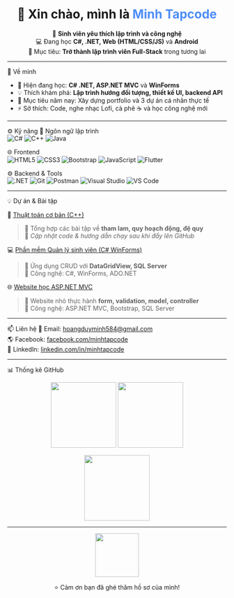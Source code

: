 <h1 align="center">👋 Xin chào, mình là <span style="color:#4F8EF7;">Minh Tapcode</span></h1>

<p align="center">
  🎯 <b>Sinh viên yêu thích lập trình và công nghệ</b><br/>
  💻 Đang học <b>C#, .NET, Web (HTML/CSS/JS)</b> và <b>Android</b><br/>
  🚀 Mục tiêu: <b>Trở thành lập trình viên Full-Stack</b> trong tương lai
</p>

---

🧠 Về mình
- 🌱 Hiện đang học: <b>C# .NET, ASP.NET MVC</b> và <b>WinForms</b>  
- 💡 Thích khám phá: <b>Lập trình hướng đối tượng, thiết kế UI, backend API</b>  
- 🎯 Mục tiêu năm nay: Xây dựng portfolio và 3 dự án cá nhân thực tế  
- ⚡ Sở thích: Code, nghe nhạc Lofi, cà phê ☕ và học công nghệ mới  

---

⚙️ Kỹ năng
🧩 Ngôn ngữ lập trình  
![C#](https://img.shields.io/badge/C%23-68217A?style=for-the-badge&logo=csharp&logoColor=white)
![C++](https://img.shields.io/badge/C++-00599C?style=for-the-badge&logo=cplusplus&logoColor=white)
![Java](https://img.shields.io/badge/Java-ED8B00?style=for-the-badge&logo=openjdk&logoColor=white)

🌐 Frontend  
![HTML5](https://img.shields.io/badge/HTML5-E34F26?style=for-the-badge&logo=html5&logoColor=white)
![CSS3](https://img.shields.io/badge/CSS3-1572B6?style=for-the-badge&logo=css3&logoColor=white)
![Bootstrap](https://img.shields.io/badge/Bootstrap-563D7C?style=for-the-badge&logo=bootstrap&logoColor=white)
![JavaScript](https://img.shields.io/badge/JavaScript-F7E017?style=for-the-badge&logo=javascript&logoColor=black)
![Flutter](https://img.shields.io/badge/Flutter-02569B?style=for-the-badge&logo=flutter&logoColor=white)


⚙️ Backend & Tools  
![.NET](https://img.shields.io/badge/.NET-512BD4?style=for-the-badge&logo=dotnet&logoColor=white)
![Git](https://img.shields.io/badge/Git-F1502F?style=for-the-badge&logo=git&logoColor=white)
![Postman](https://img.shields.io/badge/Postman-FF6C37?style=for-the-badge&logo=postman&logoColor=white)
![Visual Studio](https://img.shields.io/badge/Visual_Studio-5C2D91?style=for-the-badge&logo=visualstudio&logoColor=white)
![VS Code](https://img.shields.io/badge/VS_Code-0078D4?style=for-the-badge&logo=visualstudiocode&logoColor=white)

---
💡 Dự án & Bài tập

🧮 [Thuật toán cơ bản (C++)](#)
> 💬 Tổng hợp các bài tập về **tham lam, quy hoạch động, đệ quy**  
> 📂 *Cập nhật code & hướng dẫn chạy sau khi đẩy lên GitHub*

💻 [Phần mềm Quản lý sinh viên (C# WinForms)](#)
> 🧾 Ứng dụng CRUD với **DataGridView, SQL Server**  
> 🧱 Công nghệ: C#, WinForms, ADO.NET  

 🌐 [Website học ASP.NET MVC](#)
> 🌟 Website nhỏ thực hành **form, validation, model, controller**  
> 🔧 Công nghệ: ASP.NET MVC, Bootstrap, SQL Server  

---
📫 Liên hệ
📧 Email: [hoangduyminh584@gmail.com](mailto:hoangduyminh584@gmail.com)  
🌎 Facebook: [facebook.com/minhtapcode](https://www.facebook.com/duyminh0706)  
💼 LinkedIn: [linkedin.com/in/minhtapcode](https://linkedin.com/in/minhtapcode)  

---
📊 Thống kê GitHub

<p align="center">
  <img src="https://github-readme-stats.vercel.app/api?username=Minh-Tapcode&show_icons=true&theme=radical" height="150"/>
  <img src="https://github-readme-streak-stats.herokuapp.com/?user=Minh-Tapcode&theme=radical" height="150"/>
</p>

<p align="center">
  <img src="https://github-readme-stats.vercel.app/api/top-langs/?username=Minh-Tapcode&layout=compact&theme=radical" height="150"/>
</p>

---

<p align="center">
  <img src="https://i.imgur.com/qKf3S1P.gif" width="100"/>
</p>

<p align="center">⭐ Cảm ơn bạn đã ghé thăm hồ sơ của mình!</p>
